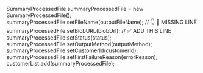 SummaryProcessedFile summaryProcessedFile = new SummaryProcessedFile();
summaryProcessedFile.setFileName(outputFileName);
// 👇 🔴 MISSING LINE
summaryProcessedFile.setBlobURL(blobUrl); // ✅ ADD THIS LINE
summaryProcessedFile.setStatus(status);
summaryProcessedFile.setOutputMethod(outputMethod);
summaryProcessedFile.setCustomerId(customerId);
summaryProcessedFile.setFirstFailureReason(errorReason);
customerList.add(summaryProcessedFile);
